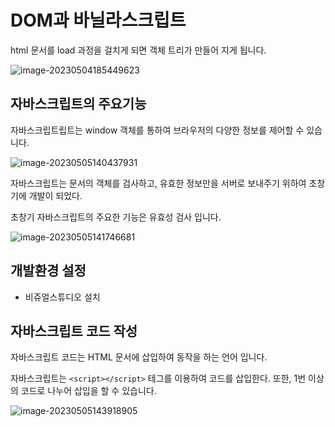# DOM과 바닐라스크립트

html 문서를 load 과정을 걸치게 되면 객체 트리가 만들어 지게 됩니다.

![image-20230504185449623](D:\poly\javascript_dom\img\image-20230504185449623.png)



## 자바스크립트의 주요기능

자바스크립트립트는 window 객체를 통하여 브라우저의 다양한 정보를 제어할 수 있습니다.

![image-20230505140437931](D:\poly\javascript_dom\img\image-20230505140350618.png)



자바스크립트는 문서의 객체를 검사하고, 유효한 정보만을 서버로 보내주기 위하여 초창기에 개발이 되었다.

초창기 자바스크립트의 주요한 기능은 유효성 검사 입니다.

![image-20230505141746681](D:\poly\javascript_dom\img\image-20230505141746681.png)



## 개발환경 설정

* 비쥬얼스튜디오 설치



## 자바스크립트 코드 작성

자바스크립트 코드는 HTML 문서에 삽입하여 동작을 하는 언어 입니다.



자바스크립트는 `<script></script>` 테그를 이용하여 코드를 삽입한다. 또한, 1번 이상의 코드로 나누어 삽입을 할 수 있습니다.

![image-20230505143918905](D:\poly\javascript_dom\img\image-20230505143918905.png)





